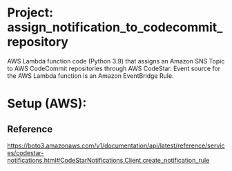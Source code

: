 # Project: assign_notification_to_codecommit_repository
AWS Lambda function code (Python 3.9) that assigns an Amazon SNS Topic to AWS CodeCommit repositories through AWS CodeStar. 
Event source for the AWS Lambda function is an Amazon EventBridge Rule. 

# Setup (AWS):


## Reference
https://boto3.amazonaws.com/v1/documentation/api/latest/reference/services/codestar-notifications.html#CodeStarNotifications.Client.create_notification_rule